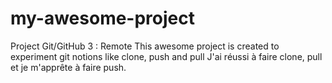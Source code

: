 # my-awesome-project
Project Git/GitHub 3 : Remote
This awesome project is created to experiment git notions like clone, push and pull
J'ai réussi à faire clone, pull et je m'apprête à faire push.